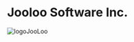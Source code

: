 # Jooloo Software Inc.

![logoJooLoo]([https://github.com/Jooloo-Inc/.github/blob/main/images/FUNDO.png?raw=true])

